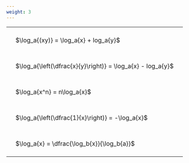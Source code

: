 ```yaml
---
weight: 3
---
```


<style type="text/css">
#T_19608 th.col_heading {
  text-align: left;
  font-size: 1em;
}
#T_19608 td {
  text-align: left;
  font-size: 1em;
  padding: 1.5em;
}
</style>
<table id="T_19608">
  <thead>
  </thead>
  <tbody>
    <tr>
      <td id="T_19608_row0_col0" class="data row0 col0" >$\log_a{(xy)} = \log_a{x} + log_a{y}$</td>
    </tr>
    <tr>
      <td id="T_19608_row1_col0" class="data row1 col0" >$\log_a{\left(\dfrac{x}{y}\right)} = \log_a{x} - log_a{y}$</td>
    </tr>
    <tr>
      <td id="T_19608_row2_col0" class="data row2 col0" >$\log_a{x^n} = n\log_a{x}$</td>
    </tr>
    <tr>
      <td id="T_19608_row3_col0" class="data row3 col0" >$\log_a{\left(\dfrac{1}{x}\right)} = -\log_a{x}$</td>
    </tr>
    <tr>
      <td id="T_19608_row4_col0" class="data row4 col0" >$\log_a{x} = \dfrac{\log_b{x}}{\log_b{a}}$</td>
    </tr>
  </tbody>
</table>
